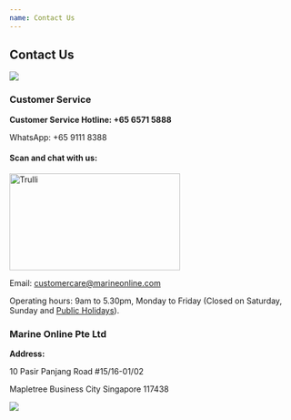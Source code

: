 ```yaml
---
name: Contact Us 
---
```


## Contact Us 

![](https://bwec-file.oss-cn-hongkong.aliyuncs.com/cms/contact.jpg)

### Customer Service

**Customer Service Hotline: +65 6571 5888**

WhatsApp: +65 9111 8388

<html>
<body>
<h4>Scan and chat with us:</h4>
<img src="https://marineonline.oss-cn-hongkong.aliyuncs.com/wechat_qr_code_2.png" alt="Trulli" width="300" height="170">
  </body>  
</html>

Email: [customercare@marineonline.com](mailto:customercare@marineonline.com)

Operating hours: 9am to 5.30pm, Monday to Friday (Closed on Saturday, Sunday and <a href="https://www.mom.gov.sg/employment-practices/public-holidays/">Public Holidays</a>).

### Marine Online Pte Ltd

**Address:**

10 Pasir Panjang Road #15&#47;16-01/02

Mapletree Business City Singapore 117438

![](https://www.marineonline.com/api/common/r/oss?path=prod/mall/17.jpg)
